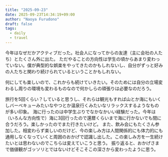 ```yaml
---
title: "2025-09-23"
date: 2025-09-23T14:34:19+09:00
author: "Naoya Furudono"
draft: false
tags:
  - daily
  - travel
---
```


今年はなぜだかアクティブだった。社会人になってからの友達（主に会社の人たち）とたくさん外に出た。
ただやることの方向性は学生の頃からあまり変わっていない。僕が典型的な娯楽をやってきたのかもしれないし、自分がずっと好みの人たちと関わり続けられているということかもしれない。

何にしても楽しいので、これからも続けていきたい。そのためには自分の立場変わるし周りの環境も変わるものなので何かしらの頑張りは必要なのだろう。

旅行を5回くらい？していると思うし、それらは観光もすれば山とか海にもいくしバーベキューみたいなやつとか温泉行くみたいなリラックスするようなものが多い印象。
海に行ったのは中学生ぶりでなかなかいい経験だった。今年は（いろんな方向性で）海に3回行ったので還暦くらいまで海に行かないでも間に合うだろう。楽しかったのでまた行きたいけど。
また、飲み会にもたくさん参加した。相変わらず楽しいのだけど、今の楽しみ方は人間関係的にも体力的にも通用しなくなっていくと周囲のおかげで認識し出した。この楽しみ方を一生続けたいとは思わないのでこちらは変えていこうと思う。
振り返ると、おかげさまで価値観がゴッソリとではないけどそこそこの深さから変わったように思う。
